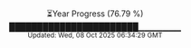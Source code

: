 <p align="center">
⏳Year Progress (76.79 %) <br>
███████████████████████▁▁▁▁▁▁▁ <br>
<sub>Updated: Wed, 08 Oct 2025 06:34:29 GMT</sub>
</p>

